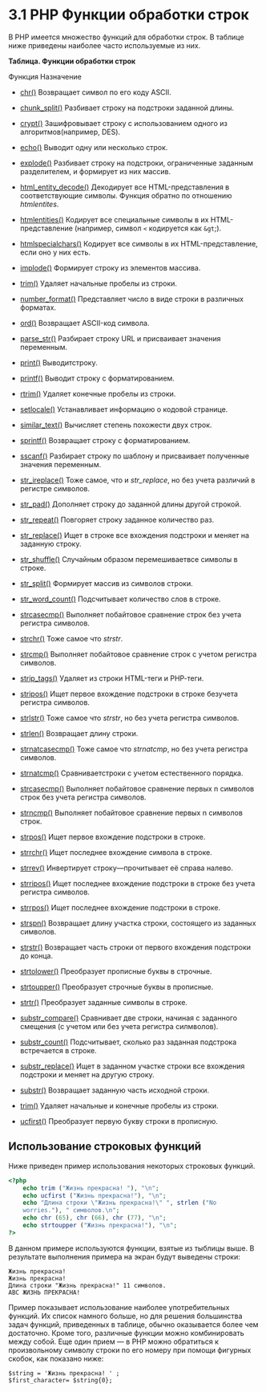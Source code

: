 # 3.1 PHP Функции обработки строк

В РНР имеется множество функций для обработки строк. В таблице ниже 
приведены наиболее часто используемые из них.

**Таблица. Функции обработки строк**

Функция                Назначение

* [chr()](https://www.php.net/manual/en/function.chr.php)                  Возвращает символ по его коду ASCII.

* [chunk_split()](https://www.php.net/manual/en/function.chunk-split.php)          Разбивает строку на подстроки заданной длины.


* [crypt()](https://www.php.net/manual/en/function.crypt.php)                Зашифровывает строку с использованием одного из алгоритмов(например, DES).


* [echo()](https://www.php.net/manual/en/function.echo.php)                 Выводит одну или несколько строк.


* [explode()](https://www.php.net/manual/en/function.explode.php)              Разбивает строку на подстроки, ограниченные заданным разделителем, и формирует из них массив.


* [html_entity_deсode()](https://www.php.net/manual/en/function.html-entity-decode.php)   Декодирует все HTML-представления в соответствующие символы. Функция обратно по отношению *htmlentites*.


* [htmlentities()](https://www.php.net/manual/en/function.htmlentities.php)          Кодирует все специальные символы в их НTML-представление (например, символ `<` кодируется как `&gt`;).


* [htmlspecialchars()](https://www.php.net/manual/en/function.htmlspecialchars.php)     Кодирует все символы в их HTML-представление, если оно у них есть.

* [implode()](https://www.php.net/manual/en/function.implode.php)              Формирует строку из элементов массива.


* [trim()](https://www.php.net/manual/en/function.trim.php)                Удаляет начальные пробелы из строки.


* [number_format()](https://www.php.net/manual/en/function.number-format.php)        Представляет число в виде строки в различных форматах.

* [ord()](https://www.php.net/manual/en/function.ord.php)                  Возвращает ASCII-код символа.


* [parse_str()](https://www.php.net/manual/en/function.parse-str.php)            Разбирает строку URL и присваивает значения переменным.

* [print()](https://www.php.net/manual/en/function.print.php)                Выводитстроку.


* [printf()](https://www.php.net/manual/en/function.printf.php)               Выводит строку с форматированием.

* [rtrim()](https://www.php.net/manual/en/function.rtrim.php)                Удаляет конечные пробелы из строки.


* [setlocale()](https://www.php.net/manual/en/function.setlocale.php)            Устанавливает информацию о кодовой странице.

* [similar_text()](https://www.php.net/manual/en/function.similar-text.php)         Вычисляет степень похожести двух строк.


* [sprintf()](https://www.php.net/manual/en/function.sprintf.php)              Возвращает строку с форматированием.

* [sscanf()](https://www.php.net/manual/en/function.sscanf.php)               Разбирает строку по шаблону и присваивает полученные значения переменным.


* [str_ireplace()](https://www.php.net/manual/en/function.str-ireplace.php)         Тоже самое, что и  *str_replace*, но без учета различий в регистре символов.


* [str_pad()](https://www.php.net/manual/en/function.str-pad.php)              Дополняет строку до заданной длины другой строкой.

* [str_repeat()](https://www.php.net/manual/en/function.str-repeat.php)           Повгоряет строку заданное количество раз.


* [str_replace()](https://www.php.net/manual/en/function.str-replace.php)          Ищет в строке все вхождения подстроки и меняет на заданную строку.


* [str_shuffle()](https://www.php.net/manual/en/function.str-shuffle.php)          Случайным образом перемешиваетвсе символы в строке.

* [str_split()](https://www.php.net/manual/en/function.str-split.php)            Формирует массив из символов строки.


* [str_word_count()](https://www.php.net/manual/en/function.str-word-count.php)       Подсчитывает количество слов в строке.

* [strcasecmp()](https://www.php.net/manual/en/function.strcasecmp.php)           Выполняет побайтовое сравнение строк без учета регистра символов.


* [strchr()](https://www.php.net/manual/en/function.strchr.php)               Тоже самое что *strstr*.

* [strcmp()](https://www.php.net/manual/en/function.strcmp.php)               Выполняет побайтовое сравнение строк с учетом регистра символов.


* [strip_tags()](https://www.php.net/manual/en/function.strip-tags.php)           Удаляет из строки HTML-теги и РНР-теги.

* [stripos()](https://www.php.net/manual/en/function.stripos.php)              Ищет первое вхождение подстроки в строке безучета регистра символов.


* [strlstr()](https://www.php.net/manual/en/function.strstr.php)              Тоже самое что *strstr*, но без учета регистра символов.


* [strlen()](https://www.php.net/manual/en/function.strlen.php)               Возвращает длину строки.

* [strnatcasecmp()](https://www.php.net/manual/en/function.strnatcasecmp.php)        Тоже самое что *strnatcmp*, но без учета регистра символов.


* [strnatcmp()](https://www.php.net/manual/en/function.strnatcmp.php)            Сравниваетстроки с учетом естественного порядка.


* [strcasecmp()](https://www.php.net/manual/en/function.strcasecmp.php)           Выполняет побайтовое сравнение первых n символов строк без учета регистра символов.

* [strncmp()](https://www.php.net/manual/en/function.strncmp.php)              Выполняет побайтовое сравнение первых n символов строк.


* [strpos()](https://www.php.net/manual/en/function.strpos.php)               Ищет первое вхождение подстроки в строке.

* [strrchr()](https://www.php.net/manual/en/function.strrchr.php)              Ищет последнее вхождение символа в строке.


* [strrev()](https://www.php.net/manual/en/function.strrev.php)               Инвертирует строку—прочитывает её справа налево.


* [strripos()](https://www.php.net/manual/en/function.strripos.php)             Ищет последнее вхождение подстроки в строке без учета регистра символов.

* [strrpos()](https://www.php.net/manual/en/function.strrpos.php)              Ищет последнее вхождение подстроки в строке.


* [strspn()](https://www.php.net/manual/en/function.strspn.php)               Возвращает длину участка строки, состоящего из заданных символов.

* [strstr()](https://www.php.net/manual/en/function.strstr.php)               Возвращает часть строки от первого вхождения подстроки до конца.


* [strtolower()](https://www.php.net/manual/en/function.strtolower.php)           Преобразует прописные буквы в строчные.

* [strtoupper()](https://www.php.net/manual/en/function.strtoupper.php)           Преобразует строчные буквы в прописные.


* [strtr()](https://www.php.net/manual/en/function.strtr.php)                Преобразует заданные символы в строке.

* [substr_compare()](https://www.php.net/manual/en/function.substr-compare.php)       Сравнивает две строки, начиная с заданного смещения (с учетом или без учета регистра силмволов).


* [substr_count()](https://www.php.net/manual/en/function.substr-count.php)         Подсчитывает, сколько раз заданная подстрока встречается в строке.

* [substr_replace()](https://www.php.net/manual/en/function.substr-replace.php)      Ищет в заданном участке строки все вхождения подстроки и меняет на другую строку.


* [substr()](https://www.php.net/manual/en/function.substr.php)               Возвращает заданную часть исходной строки.

* [trim()](https://www.php.net/manual/en/function.trim.php)                 Удаляет начальные и конечные пробелы из строки.


* [ucfirst()](https://www.php.net/manual/en/function.ucfirst.php)              Преобразует первую букву строки в прописную.

## Использование строковых функций

Ниже приведен пример использования некоторых строковых функций.

```php
<?php
    echo trim ("Жизнь прекрасна! "), "\n";
    echo ucfirst ("Жизнь прекрасна!"), "\n";
    echo "Длина строки \"Жизнь прекрасна!\" ", strlen ("No
    worries."), " символов.\n";
    echo chr (65), chr (66), chr (77), "\n";
    echo strtoupper ("Жизнь прекрасна!"), "\n";
?>
```

В данном примере используются функции, взятые из тыблицы выше. В 
результате выполнения примера на экран будут выведены строки:

```
Жизнь прекрасна!
Жизнь прекрасна!
Длина строки "Жизнь прекрасна!" 11 символов.
ABC ЖИЗНЬ ПРЕКРАСНА!
```
Пример показывает использование наиболее употребительных функций. Их
список намного больше, но для решения большинства задач функций, 
приведенных в таблице, обычно оказывается более чем достаточно. Кроме того, 
различные функции можно комбинировать между собой.
Еще один прием — в РНР можно обратиться к произвольному символу 
строки по его номеру при помощи фигурных скобок, как показано ниже:

```
$string = 'Жизнь прекрасна! ' ;
$first_character= $string{0};
```